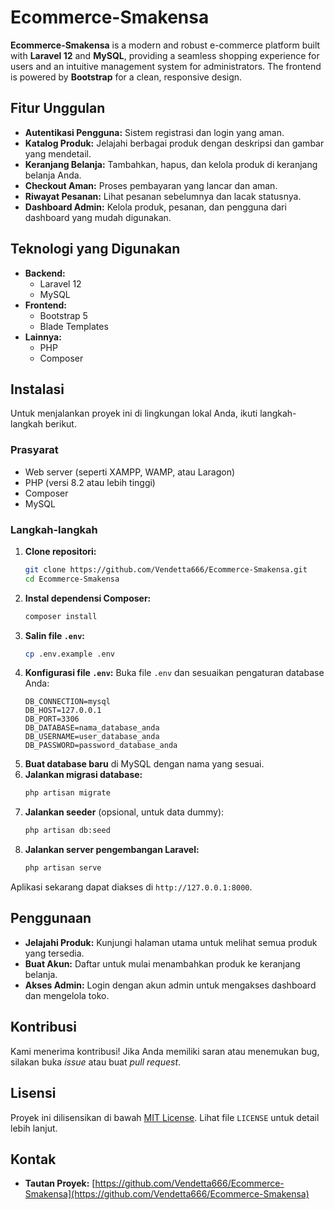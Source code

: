 # Ecommerce-Smakensa

**Ecommerce-Smakensa** is a modern and robust e-commerce platform built with **Laravel 12** and **MySQL**, providing a seamless shopping experience for users and an intuitive management system for administrators. The frontend is powered by **Bootstrap** for a clean, responsive design.

## Fitur Unggulan

- **Autentikasi Pengguna:** Sistem registrasi dan login yang aman.
- **Katalog Produk:** Jelajahi berbagai produk dengan deskripsi dan gambar yang mendetail.
- **Keranjang Belanja:** Tambahkan, hapus, dan kelola produk di keranjang belanja Anda.
- **Checkout Aman:** Proses pembayaran yang lancar dan aman.
- **Riwayat Pesanan:** Lihat pesanan sebelumnya dan lacak statusnya.
- **Dashboard Admin:** Kelola produk, pesanan, dan pengguna dari dashboard yang mudah digunakan.

## Teknologi yang Digunakan

- **Backend:**
  - Laravel 12
  - MySQL
- **Frontend:**
  - Bootstrap 5
  - Blade Templates
- **Lainnya:**
  - PHP
  - Composer

## Instalasi

Untuk menjalankan proyek ini di lingkungan lokal Anda, ikuti langkah-langkah berikut.

### Prasyarat

- Web server (seperti XAMPP, WAMP, atau Laragon)
- PHP (versi 8.2 atau lebih tinggi)
- Composer
- MySQL

### Langkah-langkah

1.  **Clone repositori:**
    ```bash
    git clone https://github.com/Vendetta666/Ecommerce-Smakensa.git
    cd Ecommerce-Smakensa
    ```
2.  **Instal dependensi Composer:**
    ```bash
    composer install
    ```
3.  **Salin file `.env`:**
    ```bash
    cp .env.example .env
    ```
4.  **Konfigurasi file `.env`:**
    Buka file `.env` dan sesuaikan pengaturan database Anda:
    ```
    DB_CONNECTION=mysql
    DB_HOST=127.0.0.1
    DB_PORT=3306
    DB_DATABASE=nama_database_anda
    DB_USERNAME=user_database_anda
    DB_PASSWORD=password_database_anda
    ```
5.  **Buat database baru** di MySQL dengan nama yang sesuai.
6.  **Jalankan migrasi database:**
    ```bash
    php artisan migrate
    ```
7.  **Jalankan seeder** (opsional, untuk data dummy):
    ```bash
    php artisan db:seed
    ```
8.  **Jalankan server pengembangan Laravel:**
    ```bash
    php artisan serve
    ```

Aplikasi sekarang dapat diakses di `http://127.0.0.1:8000`.

## Penggunaan

- **Jelajahi Produk:** Kunjungi halaman utama untuk melihat semua produk yang tersedia.
- **Buat Akun:** Daftar untuk mulai menambahkan produk ke keranjang belanja.
- **Akses Admin:** Login dengan akun admin untuk mengakses dashboard dan mengelola toko.

## Kontribusi

Kami menerima kontribusi! Jika Anda memiliki saran atau menemukan bug, silakan buka *issue* atau buat *pull request*.

## Lisensi

Proyek ini dilisensikan di bawah [MIT License](LICENSE). Lihat file `LICENSE` untuk detail lebih lanjut.

## Kontak

- **Tautan Proyek:** [https://github.com/Vendetta666/Ecommerce-Smakensa](https://github.com/Vendetta666/Ecommerce-Smakensa)
